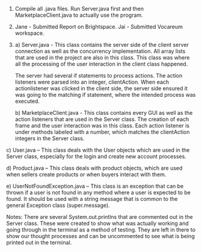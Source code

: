 1) Compile all .java files. Run Server.java first and then MarketplaceClient.java to actually use the program.


2) Jane - Submitted Report on Brightspace. Jai - Submitted Vocareum workspace.


3) a) Server.java - This class contains the server side of the client server connection as well as the concurrency implementation. All array lists that are used in the project are also in this class. This class was where all the processing of the user interaction in the client class happened. 
   
   The server had several if statements to process actions. The action listeners were parsed into an integer, clientAction. When each actionlistener was clicked in the client side, the server side ensured it was going to the matching if statement, where the intended process was executed. 

   b) MarketplaceClient.java - This class contains every GUI as well as the action listeners that are used in the Server class. The creation of each frame and the user interaction was in this class. Each action listener is under methods labeled with a number, which matches the clientAction integers in the Server class. 

c) User.java – This class deals with the User objects which are used in the Server class, especially for the login and create new account processes.  

d) Product.java – This class deals with product objects, which are used when sellers create products or when buyers interact with them. 

e) UserNotFoundException.java – This class is an exception that can be thrown if a user is not found in any method where a user is expected to be found. It should be used with a string message that is common to the general Exception class (super.message). 



Notes: There are several System.out.printlns that are commented out in the Server class. These were created to show what was actually working and going through in the terminal as a method of testing. They are left in there to show our thought processes and can be uncommented to see what is being printed out in the terminal. 

